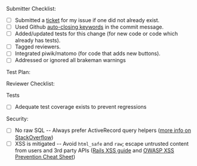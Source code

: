 Submitter Checklist:

- [ ] Submitted a [ticket](https://github.com/brave-intl/publishers/issues) for my issue if one did not already exist.
- [ ] Used Github [auto-closing keywords](https://help.github.com/articles/closing-issues-via-commit-messages/) in the commit message.
- [ ] Added/updated tests for this change (for new code or code which already has tests).
- [ ] Tagged reviewers.
- [ ] Integrated piwik/matomo (for code that adds new buttons).
- [ ] Addressed or ignored all brakeman warnings

Test Plan:


Reviewer Checklist:

Tests
- [ ] Adequate test coverage exists to prevent regressions

Security:
- [ ] No raw SQL -- Always prefer ActiveRecord query helpers ([more info on StackOverflow](https://stackoverflow.com/questions/41410752/rails-5-sql-injection#41452695))
- [ ] XSS is mitigated -- Avoid `html_safe` and `raw`; escape untrusted content from users and 3rd party APIs ([Rails XSS guide](https://brakemanpro.com/2017/09/08/cross-site-scripting-in-rails) and [OWASP XSS Prevention Cheat Sheet](https://www.owasp.org/index.php/XSS_(Cross_Site_Scripting)_Prevention_Cheat_Sheet))
